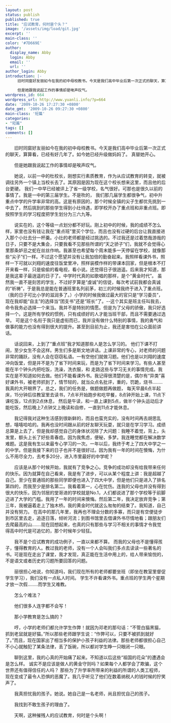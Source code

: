 ```yaml
---
layout: post
status: publish
published: true
title: "应试教育，何时是个头？"
image: '/assets/img/load/git.jpg'
excerpt: ''
main-class: ''
color: '#7D669E'
author:
  display_name: Abby
  login: Abby
  email: ''
  url: ''
author_login: Abby
introduction: |-
  　　旧时同窗好友丽如今在我的初中母校教书。今天是我们高中毕业后第一次正式的聊天，算算看，已经有好几年了。如今她已经升级做妈妈了。 真替她开心。

  　　但是她跟我说起工作的事情却是唉声叹气。
wordpress_id: 664
wordpress_url: http://www.yuanli.info/?p=664
date: '2009-10-26 17:27:30 +0800'
date_gmt: '2009-10-26 09:27:30 +0800'
main-class: '短篇'
categories:
- "短篇"
tags: []
comments: []
---
```

　　旧时同窗好友丽如今在我的初中母校教书。今天是我们高中毕业后第一次正式的聊天，算算看，已经有好几年了。如今她已经升级做妈妈了。 真替她开心。

　　但是她跟我说起工作的事情却是唉声叹气。

　　她说，以前一中的杜校长，刚想实行素质教育，作为从应试教育的转变，就被调往另外一个镇上当校长去了。其原因是因为现在这个校长想来这里，而且他的后台更硬。 我们一中早已经被评上了省一级学校，名气很好。可那也是很久以前的事情了。我是一中的第三届学生。不是吹的， 我们那几届学生都很争气，初中升重点中学的升学率非常的高。这是有原因的，那个时候全镇的尖子生都优先挑到一中去了，然后挑到的那些学生得到小灶待遇，即学校开办了重点班和非重点班。即按照学生的学习程度把学生划分为三六九等。

　　说实在的，这个等级一点划分都不好玩。刚上初中的时候，我的成绩不怎么样，家里也没有钱让我在&ldquo;重点班&rdquo;里买个学位，而且也没有过硬的后台让我直接进入那个小灶去分一杯羹。小灶的老师都是经过挑选的。不过我还是过着悠哉游哉的日子，只要不是大集会，只要我看不见那些所谓的&ldquo;天之骄子&rdquo;们，我就不会觉得心里那条妒忌之蛇在丝丝作响。我甚至也希望每个周末能多一天停留在学校，就像那些&ldquo;尖子&rdquo;们一样。不过这个愿望并没有让我加倍的勤奋起来。我照样看课外书，照样一下可就以刘翔的速度往饭堂里冲，照样装模作样的带课本回家，但是根本不打开来看一样，只是偷偷的看电视，看小说。还觉得日子很逍遥。后来我才知道，那是我这辈子最逍遥的日子了。中学时代真的如歌唱的那样，是个&ldquo;黄金时代&rdquo;。 虽然我一直不是刻苦的学生，不过好歹算是&ldquo;虔诚&rdquo;的信徒，每次考试前我都会真诚的&ldquo;祈祷&rdquo;，于是我总是能在普通班里名列前茅，初三的时候我终于进入了重点班。（我的日子可比小学的滋润多了。）小学的时候我做过最大的官只是&ldquo;学习委员&rdquo;，现在我却能&ldquo;自主&rdquo;的选择当&ldquo;团支书&rdquo;还是&ldquo;班长&rdquo;了。--这个其实是班主任叫我去，命令我务必选择一个来当。我并不是特别的情愿。但是为了父母的骄傲，我只好选择一个。这是所有学校的惯例，只有成绩好的人才能当班干部，而且不需要通过选举。 可是这个名衔于我只是虚衔而已，我并没有做什么特别的事情，我的勇气和做事的能力也没有得到很大的提升。甚至到目前为止，我还是害怕在公众面前讲话。

　　话说回来，上到了&ldquo;重点班&rdquo;我才知道那些人是怎么学习的。 他们下课不打闹，至少女生不会这样。男生们多是斯文地讲话。上课非常的专心，对老师的问题非常的踊跃，没有人会在窃窃私语。一有空他们就做习题。他们也是以刘翔的速度冲向饭堂，但是并不是为了省下时间来玩，而是为了省下时间来学习。有些人甚至能在半个钟头内把吃饭，洗澡，洗衣服，和 走路这些与学习无关的事情完成。我实在是不知道如何去做。他们不能看课外书。我记得很清楚的是，偶尔有&ldquo;异类&rdquo;喜好课外书，被老师抓到了，情节轻的，就当众点名批评，重的，罚跪，烧书&hellip;&hellip;..我真的大开眼界了。总之，我们的任务是，做题做题再做题， 每天早晨6点半起床，15分钟后往教室里去读书，7点半开始跑步和吃早餐，8点钟开始上课，11点下课吃饭，12点到2点休息， 然后是午读，和一直上课到5点，做半个钟头运动后才能吃饭，然后晚上7点钟又上晚读和自修，一直到11点才能休息。

　　我记得我对这种生活感到很新鲜的，而且也蛮充实的，没有时间再去胡思乱想，嘻嘻哈哈的。我再也没时间跟从前的好友聊天玩耍，就只是在学习学习。成绩总算是上去了，但是我却感觉自己的身体状况除了大问题：我睡不着觉，背上，头发里，额头上长了好些青春痘。因为我焦虑，便秘，多梦。我连睡觉都在解决数学难题。这是我有生以来最专心学习的一次。一年以后，我终于考上了四大中学之一的中学。但是我接下来的日子也并不是很好过。因为我有一年的时间在懊悔，为什么不用尽全力，去考多20分，进入市里最好的中学呢？

　　应该是从那个时候开始，我就有了竞争之心。竞争的成功却没有给我带来任何的快乐。因为就算在自己看来，我是有了进步，可以从某个程度上讲：我是超越了自己。至少在普通班的那些同学即便也进入了四大中学，但是他们只是进入了排名第四的，而我至少是排名第二。我看着第一，心在忧伤。连我的父母也并没有得到很大的快乐，因为邻居的堂哥进的学校就是No.1，人们都说进了那个学校等于前脚迈进了大学的门槛。我用了一年的时间来懊悔。然后第二年，我决定放弃竞争；第三年，我被逼着走上了独木桥。我的黄金时代就这么匆匆的结束了。我知道，自己并没有努力。 在高中的那几年里，我再也不理会分数的多寡，而只是有空便徒步到市区里去走，追逐日落，倾听河流；到图书馆里去借课外书尽情地看；跟朋友们去爬最高的山&hellip;&hellip;.现在回想起来，也真的只有那些与学习不相关的事情才令我觉得高中时代是可追忆的，那个时候年少轻狂。

　　我不是个应试教育的成功例子，一直以来都不算。 而我的父母也不是懂得孩子，懂得教育的人。教过我的老师，没有一个人会叫我们多点去读读一些著名的书。可是现在走出了课堂，我才发现，真正能在生活中用上的，给人带来愉悦的，不是语文或者历史的习题所要回答的问题。

　　丽很担心地说，你知道吗，我们现在所有的老师都要坐班（即坐在教室里督促学生学习），我们没有一点私人时间。 学生不许看课外书。重点班的学生两个星期才放一次假&hellip;&hellip;..而学生又难教。

　　怎么个难法？

　　他们很多人连字都不会写！

　　那小学教育是怎么搞的？

　　哼，小学的老师们都允许学生作弊！就因为邓老的那句话：&ldquo;不管白猫黑猫，抓到老鼠就是好猫。&rdquo;所以那些老师跟学生说：&ldquo;作弊可以，只要不被抓到就好了。&rdquo;而且，现在国家出了相当多的保护小孩子利益的法律。那些老师都很担心自己不小心就触犯了某条法律，丢了饭碗，所以都对学生睁一只眼闭一只眼。

　　聊到这里，我的心真的开始痛了起来。不知道以后这些&ldquo;祖国的花朵&rdquo;的遭遇会是怎么样。 诚实不是应该是做人的黄金守则吗？如果每个人都学会了欺骗，这个世界还有值得信任的人吗？ 那些为了升学率所带来的利益的所谓的人类工程师，现在变成了最令人恐惧的恶魔了。我几乎听见了他们在数着纳税人的钱时候的狞笑声了。

　　我真担忧我的孩子。她说。她自己是一名老师，尚且担忧自己的孩子。

　　我找到不敢生孩子的理由了。

　　天啊，这种摧残人的应试教育，何时是个头啊！

